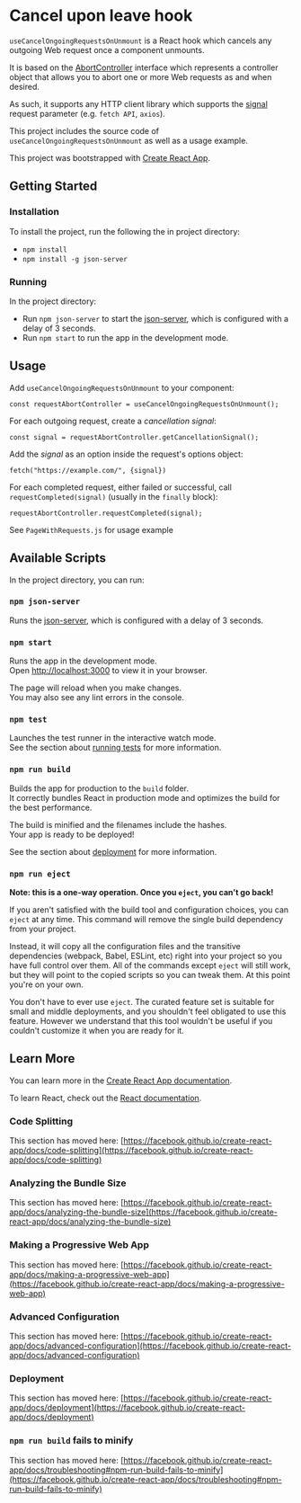 # Cancel upon leave hook

`useCancelOngoingRequestsOnUnmount` is a React hook which cancels any outgoing Web request once a component unmounts.

It is based on the [AbortController](https://developer.mozilla.org/en-US/docs/Web/API/AbortController) interface which represents a controller object that allows you to abort one or more Web requests as and when desired.

As such, it supports any HTTP client library which supports the [signal](https://developer.mozilla.org/en-US/docs/Web/API/fetch#parameters) request parameter (e.g. `fetch API`, `axios`).

This project includes the source code of `useCancelOngoingRequestsOnUnmount` as well as a usage example.

This project was bootstrapped with [Create React App](https://github.com/facebook/create-react-app).

## Getting Started

### Installation

To install the project, run the following the in project directory:
* `npm install`
* `npm install -g json-server`

### Running
In the project directory:

* Run `npm json-server` to start the [json-server](https://www.npmjs.com/package/json-server), which is configured with a delay of 3 seconds.
* Run `npm start` to run the app in the development mode.

## Usage

Add `useCancelOngoingRequestsOnUnmount` to your component:
```
const requestAbortController = useCancelOngoingRequestsOnUnmount();
```

For each outgoing request, create a *cancellation signal*:
```
const signal = requestAbortController.getCancellationSignal();
```

Add the *signal* as an option inside the request's options object:
```
fetch("https://example.com/", {signal})
```

For each completed request, either failed or successful, call `requestCompleted(signal)` (usually in the `finally` block):
```
requestAbortController.requestCompleted(signal);
```

See `PageWithRequests.js` for usage example

## Available Scripts

In the project directory, you can run:
### `npm json-server`

Runs the [json-server](https://www.npmjs.com/package/json-server), which is configured with a delay of 3 seconds.

### `npm start`

Runs the app in the development mode.\
Open [http://localhost:3000](http://localhost:3000) to view it in your browser.

The page will reload when you make changes.\
You may also see any lint errors in the console.

### `npm test`

Launches the test runner in the interactive watch mode.\
See the section about [running tests](https://facebook.github.io/create-react-app/docs/running-tests) for more information.

### `npm run build`

Builds the app for production to the `build` folder.\
It correctly bundles React in production mode and optimizes the build for the best performance.

The build is minified and the filenames include the hashes.\
Your app is ready to be deployed!

See the section about [deployment](https://facebook.github.io/create-react-app/docs/deployment) for more information.

### `npm run eject`

**Note: this is a one-way operation. Once you `eject`, you can't go back!**

If you aren't satisfied with the build tool and configuration choices, you can `eject` at any time. This command will remove the single build dependency from your project.

Instead, it will copy all the configuration files and the transitive dependencies (webpack, Babel, ESLint, etc) right into your project so you have full control over them. All of the commands except `eject` will still work, but they will point to the copied scripts so you can tweak them. At this point you're on your own.

You don't have to ever use `eject`. The curated feature set is suitable for small and middle deployments, and you shouldn't feel obligated to use this feature. However we understand that this tool wouldn't be useful if you couldn't customize it when you are ready for it.

## Learn More

You can learn more in the [Create React App documentation](https://facebook.github.io/create-react-app/docs/getting-started).

To learn React, check out the [React documentation](https://reactjs.org/).

### Code Splitting

This section has moved here: [https://facebook.github.io/create-react-app/docs/code-splitting](https://facebook.github.io/create-react-app/docs/code-splitting)

### Analyzing the Bundle Size

This section has moved here: [https://facebook.github.io/create-react-app/docs/analyzing-the-bundle-size](https://facebook.github.io/create-react-app/docs/analyzing-the-bundle-size)

### Making a Progressive Web App

This section has moved here: [https://facebook.github.io/create-react-app/docs/making-a-progressive-web-app](https://facebook.github.io/create-react-app/docs/making-a-progressive-web-app)

### Advanced Configuration

This section has moved here: [https://facebook.github.io/create-react-app/docs/advanced-configuration](https://facebook.github.io/create-react-app/docs/advanced-configuration)

### Deployment

This section has moved here: [https://facebook.github.io/create-react-app/docs/deployment](https://facebook.github.io/create-react-app/docs/deployment)

### `npm run build` fails to minify

This section has moved here: [https://facebook.github.io/create-react-app/docs/troubleshooting#npm-run-build-fails-to-minify](https://facebook.github.io/create-react-app/docs/troubleshooting#npm-run-build-fails-to-minify)
